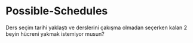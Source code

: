 # Possible-Schedules
Ders seçim tarihi yaklaştı ve derslerini çakışma olmadan seçerken kalan 2 beyin hücreni yakmak istemiyor musun?
